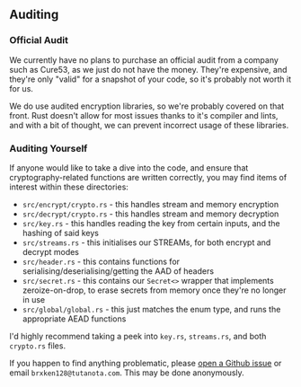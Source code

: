 ## Auditing

### Official Audit

We currently have no plans to purchase an official audit from a company such as Cure53, as we just do not have the money. They're expensive, and they're only "valid" for a snapshot of your code, so it's probably not worth it for us.

We do use audited encryption libraries, so we're probably covered on that front. Rust doesn't allow for most issues thanks to it's compiler and lints, and with a bit of thought, we can prevent incorrect usage of these libraries.

### Auditing Yourself

If anyone would like to take a dive into the code, and ensure that cryptography-related functions are written correctly, you may find items of interest within these directories:

* `src/encrypt/crypto.rs` - this handles stream and memory encryption
* `src/decrypt/crypto.rs` - this handles stream and memory decryption
* `src/key.rs` - this handles reading the key from certain inputs, and the hashing of said keys
* `src/streams.rs` - this initialises our STREAMs, for both encrypt and decrypt modes
* `src/header.rs` - this contains functions for serialising/deserialising/getting the AAD of headers
* `src/secret.rs` - this contains our `Secret<>` wrapper that implements zeroize-on-drop, to erase secrets from memory once they're no longer in use
* `src/global/global.rs` - this just matches the enum type, and runs the appropriate AEAD functions

I'd highly recommend taking a peek into `key.rs`, `streams.rs`, and both `crypto.rs` files.

If you happen to find anything problematic, please [open a Github issue](https://github.com/brxken128/dexios/issues) or email `brxken128@tutanota.com`. This may be done anonymously.
